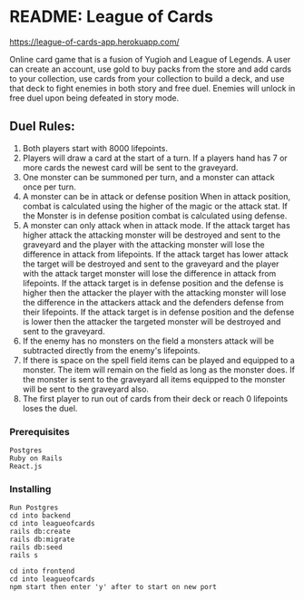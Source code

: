 # README: League of Cards

https://league-of-cards-app.herokuapp.com/

Online card game that is a fusion of
Yugioh and League of Legends. A user can create an account, use gold to buy packs from the store and add cards to your collection, use cards from your collection to build a deck, and use that deck to fight enemies in both story and free duel. Enemies will unlock in free duel upon being defeated in story mode.

## Duel Rules:
1. Both players start with 8000 lifepoints.
2. Players will draw a card at the start of a turn. If a players hand has 7 or more cards the newest card will be sent to the graveyard.
3. One monster can be summoned per turn, and a monster can attack once per turn.
4. A monster can be in attack or defense position When in attack position, combat is calculated using the higher of the magic or the attack stat. If the Monster is in defense position combat is calculated using defense.
5. A monster can only attack when in attack mode. If the attack target has higher attack the attacking monster will be destroyed and sent to the graveyard and the player with the attacking monster will lose the difference in attack from lifepoints. If the attack target has lower attack the target will be destroyed and sent to the graveyard and the player with the attack target monster will lose the difference in attack from lifepoints. If the attack target is in defense position and the defense is higher then the attacker the player with the attacking monster will lose the difference in the attackers attack and the defenders defense from their lifepoints. If the attack target is in defense position and the defense is lower then the attacker the targeted monster will be destroyed and sent to the graveyard.
6. If the enemy has no monsters on the field a monsters attack will be subtracted directly from the enemy's lifepoints.
7. If there is space on the spell field items can be played and equipped to a monster. The item will remain on the field as long as the monster does. If the monster is sent to the graveyard all items equipped to the monster will be sent to the graveyard also.
8. The first player to run out of cards from their deck or reach 0 lifepoints loses the duel.

### Prerequisites

```
Postgres
Ruby on Rails
React.js
```

### Installing

```
Run Postgres
cd into backend
cd into leagueofcards
rails db:create
rails db:migrate
rails db:seed
rails s

cd into frontend
cd into leagueofcards
npm start then enter 'y' after to start on new port
```
